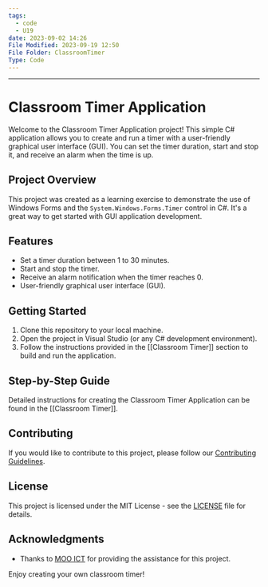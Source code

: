 ```yaml
---
tags:
  - code
  - U19
date: 2023-09-02 14:26
File Modified: 2023-09-19 12:50
File Folder: ClassroomTimer
Type: Code
---
```


---

# Classroom Timer Application

Welcome to the Classroom Timer Application project! This simple C# application allows you to create and run a timer with a user-friendly graphical user interface (GUI). You can set the timer duration, start and stop it, and receive an alarm when the time is up.

## Project Overview

This project was created as a learning exercise to demonstrate the use of Windows Forms and the `System.Windows.Forms.Timer` control in C#. It's a great way to get started with GUI application development.

## Features

- Set a timer duration between 1 to 30 minutes.
- Start and stop the timer.
- Receive an alarm notification when the timer reaches 0.
- User-friendly graphical user interface (GUI).

## Getting Started

1. Clone this repository to your local machine.
2. Open the project in Visual Studio (or any C# development environment).
3. Follow the instructions provided in the [[Classroom Timer]] section to build and run the application.

## Step-by-Step Guide

Detailed instructions for creating the Classroom Timer Application can be found in the [[Classroom Timer]].

## Contributing

If you would like to contribute to this project, please follow our [Contributing Guidelines](CONTRIBUTING%20Classroom%20Timer.md).

## License

This project is licensed under the MIT License - see the [LICENSE](LICENSE) file for details.

## Acknowledgments

- Thanks to [MOO ICT]([https://openai.com](https://www.mooict.com/)) for providing the assistance for this project.

Enjoy creating your own classroom timer!


